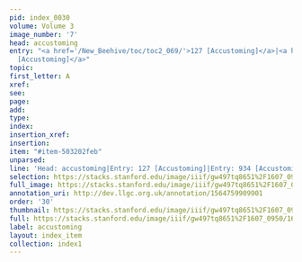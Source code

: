 ```yaml
---
pid: index_0030
volume: Volume 3
image_number: '7'
head: accustoming
entry: "<a href='/New_Beehive/toc/toc2_069/'>127 [Accustoming]</a>|<a href='/New_Beehive/toc/toc2_174/'>934
  [Accustoming]</a>"
topic: 
first_letter: A
xref: 
see: 
page: 
add: 
type: 
index: 
insertion_xref: 
insertion: 
item: "#item-503202feb"
unparsed: 
line: 'Head: accustoming|Entry: 127 [Accustoming]|Entry: 934 [Accustoming]|#item-503202feb'
selection: https://stacks.stanford.edu/image/iiif/gw497tq8651%2F1607_0950/167,2697,703,172/full/0/default.jpg
full_image: https://stacks.stanford.edu/image/iiif/gw497tq8651%2F1607_0950/full/full/0/default.jpg
annotation_uri: http://dev.llgc.org.uk/annotation/1564759909901
order: '30'
thumbnail: https://stacks.stanford.edu/image/iiif/gw497tq8651%2F1607_0950/167,2697,703,172/150,/0/default.jpg
full: https://stacks.stanford.edu/image/iiif/gw497tq8651%2F1607_0950/167,2697,703,172/full/0/default.jpg
label: accustoming
layout: index_item
collection: index1
---
```

